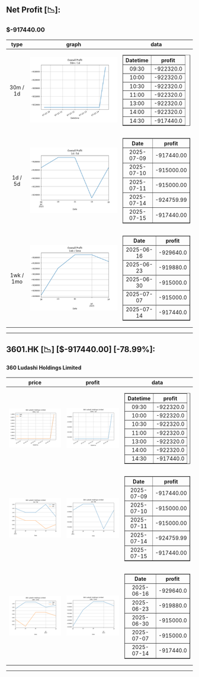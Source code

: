 ## Net Profit [📉]:
### $-917440.00
|type|graph|data|
|:---:|:---:|:---:|
|30m / 1d|![net_profit](image/overall_30m-1d.png)|<table border="1" class="dataframe"> <thead> <tr style="text-align: center;"> <th>Datetime</th> <th>profit</th> </tr> </thead> <tbody> <tr> <td>09:30</td> <td>-922320.0</td> </tr> <tr> <td>10:00</td> <td>-922320.0</td> </tr> <tr> <td>10:30</td> <td>-922320.0</td> </tr> <tr> <td>11:00</td> <td>-922320.0</td> </tr> <tr> <td>13:00</td> <td>-922320.0</td> </tr> <tr> <td>14:00</td> <td>-922320.0</td> </tr> <tr> <td>14:30</td> <td>-917440.0</td> </tr> </tbody></table>|
|1d / 5d|![net_profit](image/overall_1d-5d.png)|<table border="1" class="dataframe"> <thead> <tr style="text-align: center;"> <th>Date</th> <th>profit</th> </tr> </thead> <tbody> <tr> <td>2025-07-09</td> <td>-917440.00</td> </tr> <tr> <td>2025-07-10</td> <td>-915000.00</td> </tr> <tr> <td>2025-07-11</td> <td>-915000.00</td> </tr> <tr> <td>2025-07-14</td> <td>-924759.99</td> </tr> <tr> <td>2025-07-15</td> <td>-917440.00</td> </tr> </tbody></table>|
|1wk / 1mo|![net_profit](image/overall_1wk-1mo.png)|<table border="1" class="dataframe"> <thead> <tr style="text-align: center;"> <th>Date</th> <th>profit</th> </tr> </thead> <tbody> <tr> <td>2025-06-16</td> <td>-929640.0</td> </tr> <tr> <td>2025-06-23</td> <td>-919880.0</td> </tr> <tr> <td>2025-06-30</td> <td>-915000.0</td> </tr> <tr> <td>2025-07-07</td> <td>-915000.0</td> </tr> <tr> <td>2025-07-14</td> <td>-917440.0</td> </tr> </tbody></table>|
---
## 3601.HK [📉] [$-917440.00] [-78.99%]:
#### 360 Ludashi Holdings Limited
|price|profit|data|
|:---:|:---:|:---:|
|![price](image/3601.HK_30m-1d_price.png)|![profit](image/3601.HK_30m-1d_profit.png)|<table border="1" class="dataframe"> <thead> <tr style="text-align: center;"> <th>Datetime</th> <th>profit</th> </tr> </thead> <tbody> <tr> <td>09:30</td> <td>-922320.0</td> </tr> <tr> <td>10:00</td> <td>-922320.0</td> </tr> <tr> <td>10:30</td> <td>-922320.0</td> </tr> <tr> <td>11:00</td> <td>-922320.0</td> </tr> <tr> <td>13:00</td> <td>-922320.0</td> </tr> <tr> <td>14:00</td> <td>-922320.0</td> </tr> <tr> <td>14:30</td> <td>-917440.0</td> </tr> </tbody></table>|
|![price](image/3601.HK_1d-5d_price.png)|![profit](image/3601.HK_1d-5d_profit.png)|<table border="1" class="dataframe"> <thead> <tr style="text-align: center;"> <th>Date</th> <th>profit</th> </tr> </thead> <tbody> <tr> <td>2025-07-09</td> <td>-917440.00</td> </tr> <tr> <td>2025-07-10</td> <td>-915000.00</td> </tr> <tr> <td>2025-07-11</td> <td>-915000.00</td> </tr> <tr> <td>2025-07-14</td> <td>-924759.99</td> </tr> <tr> <td>2025-07-15</td> <td>-917440.00</td> </tr> </tbody></table>|
|![price](image/3601.HK_1wk-1mo_price.png)|![profit](image/3601.HK_1wk-1mo_profit.png)|<table border="1" class="dataframe"> <thead> <tr style="text-align: center;"> <th>Date</th> <th>profit</th> </tr> </thead> <tbody> <tr> <td>2025-06-16</td> <td>-929640.0</td> </tr> <tr> <td>2025-06-23</td> <td>-919880.0</td> </tr> <tr> <td>2025-06-30</td> <td>-915000.0</td> </tr> <tr> <td>2025-07-07</td> <td>-915000.0</td> </tr> <tr> <td>2025-07-14</td> <td>-917440.0</td> </tr> </tbody></table>|
---
